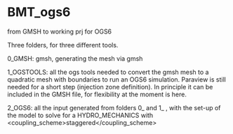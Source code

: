 # BMT_ogs6
from GMSH to working prj for OGS6

Three folders, for three different tools.

0_GMSH: gmsh, generating the mesh via gmsh

1_OGSTOOLS: all the ogs tools needed to convert the gmsh mesh to a quadratic mesh with boundaries to run an OGS6 simulation. Paraview is still needed for a short step (injection zone definition). In principle it can be included in the GMSH file, for flexibility at the moment is here.

2_OGS6: all the input generated from folders 0_ and 1_ , with the set-up of the model to solve for a  <type>HYDRO_MECHANICS</type> with            <coupling_scheme>staggered</coupling_scheme>
